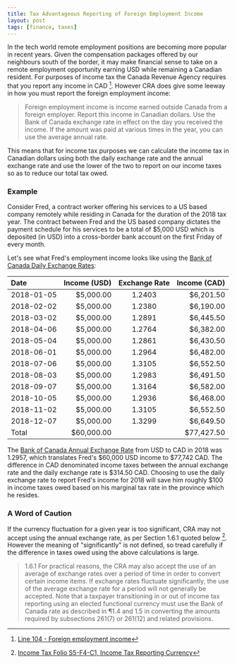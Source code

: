 ```yaml
---
title: Tax Advantageous Reporting of Foreign Employment Income
layout: post
tags: [finance, taxes]
---
```


In the tech world remote employment positions are becoming more popular in recent years. Given the compensation packages
offered by our neighbours south of the border, it may make financial sense to take on a remote employment opportunity
earning USD while remaining a Canadian resident. For purposes of income tax the Canada Revenue Agency requires that you
report any income in CAD [^1]. However CRA does give some leeway in how you must report the foreign employment income:

> Foreign employment income is income earned outside Canada from a foreign employer. Report this income in Canadian
dollars. Use the Bank of Canada exchange rate in effect on the day you received the income. If the amount was paid at
various times in the year, you can use the average annual rate.

This means that for income tax purposes we can calculate the income tax in Canadian dollars using both the daily
exchange rate and the annual exchange rate and use the lower of the two to report on our income taxes so as to reduce
our total tax owed.

### Example

Consider Fred, a contract worker offering his services to a US based company remotely while residing in Canada for the
duration of the 2018 tax year. The contract between Fred and the US based company dictates the payment schedule for his
services to be a total of $5,000 USD which is deposited (in USD) into a cross-border bank account on the first Friday of
every month.

Let's see what Fred's employment income looks like using the 
[Bank of Canada Daily Exchange Rates](https://www.bankofcanada.ca/rates/exchange/daily-exchange-rates/):

| Date       | Income (USD) | Exchange Rate | Income (CAD) |
|:-----------|-------------:|:-------------:|-------------:|
| 2018-01-05 | $5,000.00    | 1.2403        | $6,201.50    |
| 2018-02-02 | $5,000.00    | 1.2380        | $6,190.00    |
| 2018-03-02 | $5,000.00    | 1.2891        | $6,445.50    |
| 2018-04-06 | $5,000.00    | 1.2764        | $6,382.00    |
| 2018-05-04 | $5,000.00    | 1.2861        | $6,430.50    |
| 2018-06-01 | $5,000.00    | 1.2964        | $6,482.00    |
| 2018-07-06 | $5,000.00    | 1.3105        | $6,552.50    |
| 2018-08-03 | $5,000.00    | 1.2983        | $6,491.50    |
| 2018-09-07 | $5,000.00    | 1.3164        | $6,582.00    |
| 2018-10-05 | $5,000.00    | 1.2936        | $6,468.00    |
| 2018-11-02 | $5,000.00    | 1.3105        | $6,552.50    |
| 2018-12-07 | $5,000.00    | 1.3299        | $6,649.50    |
| Total      | $60,000.00   |               | $77,427.50   |

The [Bank of Canada Annual Exchange Rate](https://www.bankofcanada.ca/rates/exchange/annual-average-exchange-rates/)
from USD to CAD in 2018 was 1.2957, which translates Fred's $60,000 USD income to $77,742 CAD. The difference in CAD
denominated income taxes between the annual exchange rate and the daily exchange rate is $314.50 CAD. Choosing to use
the daily exchange rate to report Fred's income for 2018 will save him roughly $100 in income taxes owed based on his
marginal tax rate in the province which he resides.

### A Word of Caution

If the currency fluctuation for a given year is too significant, CRA may not accept using the annual exchange rate, as
per Section 1.6.1 quoted below [^2]. However the meaning of "significantly" is not defined, so tread carefully if the
difference in taxes owed using the above calculations is large.

> 1.6.1 For practical reasons, the CRA may also accept the use of an average of exchange rates over a period of time in
order to convert certain income items.  If exchange rates fluctuate significantly, the use of the average exchange rate
for a period will not generally be accepted. Note that a taxpayer transitioning in or out of income tax reporting using
an elected functional currency must use the Bank of Canada rate as described in ¶1.4 and 1.5 in converting the amounts
required by subsections 261(7) or 261(12) and related provisions.

[^1]: [Line 104 - Foreign employment income](https://www.canada.ca/en/revenue-agency/services/tax/individuals/topics/about-your-tax-return/tax-return/completing-a-tax-return/personal-income/line-104-other-employment-income/line-104-foreign-employment-income.html)
[^2]: [Income Tax Folio S5-F4-C1, Income Tax Reporting Currency](https://www.canada.ca/en/revenue-agency/services/tax/technical-information/income-tax/income-tax-folios-index/series-5-international-residency/series-5-international-residency-folio-4-foreign-currency/income-tax-folio-s5-f4-c1-income-tax-reporting-currency.html)